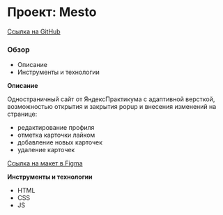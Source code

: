 # Проект: Mesto

[Ссылка на GitHub](https://ilmirakhalilova.github.io/mesto/)

### Обзор
* Описание
* Инструменты и технологии

**Описание**

Одностраничный сайт от ЯндексПрактикума с адаптивной версткой, возможностью открытия и закрытия popup и внесения изменений на странице:
- редактирование профиля
- отметка карточки лайком
- добавление новых карточек
- удаление карточек

[Ссылка на макет в Figma](https://www.figma.com/file/2cn9N9jSkmxD84oJik7xL7/JavaScript.-Sprint-4?node-id=0%3A1)

**Инструменты и технологии**
* HTML
* CSS
* JS
